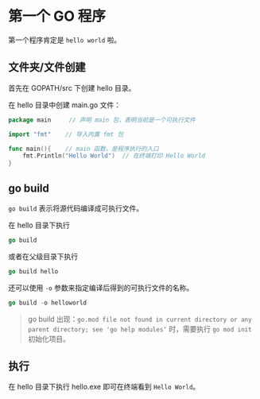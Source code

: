 # 第一个 GO 程序

第一个程序肯定是 `hello world` 啦。

## 文件夹/文件创建

首先在 GOPATH/src 下创建 hello 目录。

在 hello 目录中创建 main.go 文件：

```go
package main     // 声明 main 包，表明当前是一个可执行文件

import "fmt"    // 导入内置 fmt 包

func main(){    // main 函数，是程序执行的入口
    fmt.Println("Hello World")  // 在终端打印 Hello World
}
```

## go build

`go build` 表示将源代码编译成可执行文件。

在 hello 目录下执行 

```go
go build
```

或者在父级目录下执行

```go
go build hello
```

还可以使用 `-o` 参数来指定编译后得到的可执行文件的名称。

```go
go build -o helloworld
```

> go build 出现：`go.mod file not found in current directory or any parent directory; see 'go help modules‘` 时，需要执行 `go mod init` 初始化项目。

## 执行

在 hello 目录下执行 hello.exe 即可在终端看到 `Hello World`。